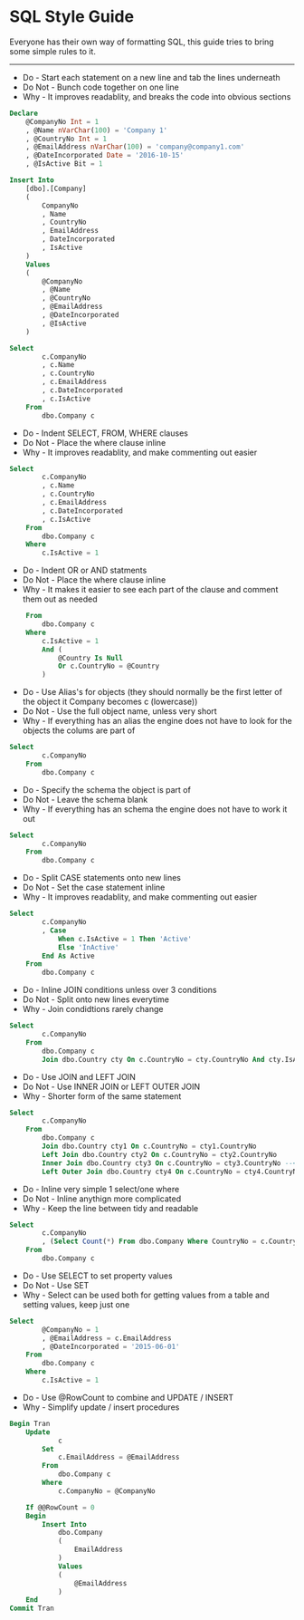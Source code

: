 # SQL Style Guide

Everyone has their own way of formatting SQL, this guide tries to bring some simple rules to it.

---


* Do - Start each statement on a new line and tab the lines underneath
* Do Not - Bunch code together on one line
* Why - It improves readablity, and breaks the code into obvious sections

```SQL
Declare
	@CompanyNo Int = 1
	, @Name nVarChar(100) = 'Company 1'
	, @CountryNo Int = 1
	, @EmailAddress nVarChar(100) = 'company@company1.com'
	, @DateIncorporated Date = '2016-10-15'
	, @IsActive Bit = 1

Insert Into
	[dbo].[Company]
	(
		CompanyNo
		, Name
		, CountryNo
		, EmailAddress
		, DateIncorporated
		, IsActive
	)
	Values
	(
		@CompanyNo
		, @Name
		, @CountryNo
		, @EmailAddress
		, @DateIncorporated
		, @IsActive
	)

Select
		c.CompanyNo
		, c.Name
		, c.CountryNo
		, c.EmailAddress
		, c.DateIncorporated
		, c.IsActive
	From
		dbo.Company c
```

* Do - Indent SELECT, FROM, WHERE clauses
* Do Not - Place the where clause inline
* Why - It improves readablity, and make commenting out easier

```SQL
Select
		c.CompanyNo
		, c.Name
		, c.CountryNo
		, c.EmailAddress
		, c.DateIncorporated
		, c.IsActive
	From
		dbo.Company c
	Where
		c.IsActive = 1
```

* Do - Indent OR or AND statments
* Do Not - Place the where clause inline
* Why - It makes it easier to see each part of the clause and comment them out as needed

```SQL
	From
		dbo.Company c
	Where
		c.IsActive = 1
		And (
			@Country Is Null
			Or c.CountryNo = @Country
		)
```

* Do - Use Alias's for objects (they should normally be the first letter of the object it Company becomes c (lowercase))
* Do Not - Use the full object name, unless very short
* Why - If everything has an alias the engine does not have to look for the objects the colums are part of

```SQL
Select
		c.CompanyNo
	From
		dbo.Company c
```

* Do - Specify the schema the object is part of
* Do Not - Leave the schema blank
* Why - If everything has an schema the engine does not have to work it out

```SQL
Select
		c.CompanyNo
	From
		dbo.Company c
```

* Do - Split CASE statements onto new lines
* Do Not - Set the case statement inline
* Why - It improves readablity, and make commenting out easier

```SQL
Select
		c.CompanyNo
		, Case
			When c.IsActive = 1 Then 'Active'
			Else 'InActive'
		End As Active
	From
		dbo.Company c
```

* Do - Inline JOIN conditions unless over 3 conditions
* Do Not - Split onto new lines everytime
* Why - Join condidtions rarely change

```SQL
Select
		c.CompanyNo
	From
		dbo.Company c
		Join dbo.Country cty On c.CountryNo = cty.CountryNo And cty.IsActive = 1
```

* Do - Use JOIN and LEFT JOIN
* Do Not - Use INNER JOIN or LEFT OUTER JOIN
* Why - Shorter form of the same statement

```SQL
Select
		c.CompanyNo
	From
		dbo.Company c
		Join dbo.Country cty1 On c.CountryNo = cty1.CountryNo
		Left Join dbo.Country cty2 On c.CountryNo = cty2.CountryNo
		Inner Join dbo.Country cty3 On c.CountryNo = cty3.CountryNo --< Do NOT
		Left Outer Join dbo.Country cty4 On c.CountryNo = cty4.CountryNo --< Do NOT
```

* Do - Inline very simple 1 select/one where
* Do Not - Inline anythign more complicated
* Why - Keep the line between tidy and readable

```SQL
Select
		c.CompanyNo
		, (Select Count(*) From dbo.Company Where CountryNo = c.CountryNo) As CompanyCountryCount
	From
		dbo.Company c
```

* Do - Use SELECT to set property values
* Do Not - Use SET
* Why - Select can be used both for getting values from a table and setting values, keep just one

```SQL
Select
		@CompanyNo = 1
		, @EmailAddress = c.EmailAddress
		, @DateIncorporated = '2015-06-01'
	From
		dbo.Company c
	Where
		c.IsActive = 1
```

* Do - Use @RowCount to combine and UPDATE / INSERT
* Why - Simplify update / insert procedures

```SQL
Begin Tran
	Update
			c
		Set
			c.EmailAddress = @EmailAddress
		From
			dbo.Company c
		Where
			c.CompanyNo = @CompanyNo

	If @@RowCount = 0
	Begin
		Insert Into
			dbo.Company
			(
				EmailAddress
			)
			Values
			(
				@EmailAddress
			)
	End
Commit Tran
```
